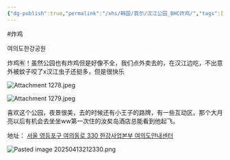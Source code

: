 ```yaml
---
{"dg-publish":true,"permalink":"/xhs/韩国/首尔/汉江公园_BHC炸鸡/","tags":["rednote","首尔"],"created":"2024-09-10","updated":"2025-04-13T21:23:45.778+08:00"}
---
```


#炸鸡

여의도한강공원

炸鸡🈶！虽然公园也有炸鸡但是好像不全，我们点外卖去的，在汉江边吃，不出意外被蚊子咬了x汉江虫子还挺多，但是很快乐

![Attachment 1278.jpeg](/img/user/xhs/%E9%9F%A9%E5%9B%BD/%E9%A6%96%E5%B0%94/photo-%E9%A6%96%E5%B0%94/Attachment%201278.jpeg)

![Attachment 1279.jpeg](/img/user/xhs/%E9%9F%A9%E5%9B%BD/%E9%A6%96%E5%B0%94/photo-%E9%A6%96%E5%B0%94/Attachment%201279.jpeg)

喜欢这个公园，夜景很美，去的时候还有小王子的路牌，有一些互动区。那个大月亮以后有机会去坐坐ww第一次住的汝矣岛酒店总能看到他起飞。

地址：
[서울 영등포구 여의동로 330 한강사업본부 여의도안내센터](https://pcmap.place.naver.com/place/13416869/home?from=map&fromPanelNum=2&timestamp=202504132122&locale=ko&svcName=map_pcv5&searchText=%EC%97%AC%EC%9D%98%EB%8F%84%ED%95%9C%EA%B0%95%EA%B3%B5%EC%9B%90#)

![Pasted image 20250413212330.png](/img/user/xhs/%E9%9F%A9%E5%9B%BD/%E9%A6%96%E5%B0%94/photo-%E9%A6%96%E5%B0%94/Pasted%20image%2020250413212330.png)